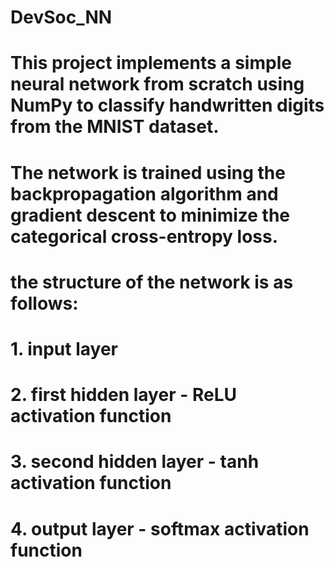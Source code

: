 # DevSoc_NN
# This project implements a simple neural network from scratch using NumPy to classify handwritten digits from the MNIST dataset. 
# The network is trained using the backpropagation algorithm and gradient descent to minimize the categorical cross-entropy loss.
# the structure of the network is as follows:
# 1. input layer
# 2. first hidden layer - ReLU activation function
# 3. second hidden layer - tanh activation function
# 4. output layer - softmax activation function
